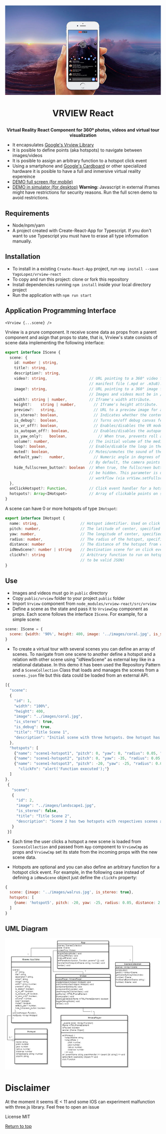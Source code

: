 <p align="center"><img src="360.jpg" /></p>

# <p align="center">VRVIEW React</p>

<b><p align="center">Virtual Reality React Component for 360º photos, videos and virtual tour visualization</p></b>

- It encapsulates <a href="https://developers.google.com/vr/concepts/vrview" target="_blank">Google's Vrview Library</a>
- It is posible to define points (aka hotspots) to navigate between images/videos
- It is posible to assign an arbitrary function to a hotspot click event
- Using a smartphone and <a href="https://vr.google.com/cardboard/" target="_blank">Google's Cardboard</a>
or other specialized hardware it is posible to have a full and inmersive virtual reality expereince
- <a href="https://yagolopez.js.org/vrview-react/build/" target="_blank">DEMO full screen (for mobile)</a>
- <a href="http://mobiletest.me/htc_one_emulator/?u=https://yagolopez.js.org/vrview-react/build/"
  target="_blank">DEMO in simulator (for desktop)</a> <b>Warning: </b> Javascript in external iframes might have restrictions
  for security reasons. Run the full scren demo to avoid restrictions.

## Requirements
- Node/npm/yarn
- A project created with Create-React-App for Typescript. If you don't want to use Typescript you must have to erase all
type information manually.

## Installation

- To install in a existing `Create-React-App` project, run `nmp install --save YagoLopez/vrview-react`
- To copy and run this project: clone or fork this repository
- Install dependencies running `npm install` inside your local directory project
- Run the application with `npm run start`

## Application Programming Interface

```reactjs
<Vrview {...scene} />
```

Vrview is a prure component. It receive scene data as props from a parent component and asign that props to state, that is,
Vrview's state consists of scene data implementing the following interface:

```typescript
export interface IScene {
  scene: {
    id: number | string,
    title?: string,
    description?: string,
    video?: string,                   // URL pointing to a 360° video file or an adaptive streaming
                                      // manifest file (.mpd or .m3u8).
    image?: string,                   // URL pointing to a 360° image file. Exactly one video or image is required.
                                      // Images and videos must be in /public directory
    width?:	string | number,          // Iframe's width attribute.
    height?:	string | number,        // Iframe's height attribute.
    preview?:	string,	                // URL to a preview image for a 360º scene (video/image).
    is_stereo?:	boolean,	            // Indicates whether the content has stereo format or not.
    is_debug?:	boolean,	            // Turns on/off debug canvas features (like showing the FPS meter).
    is_vr_off?:	boolean,	            // Enables/disables the VR mode button.
    is_autopan_off?: boolean,	        // Enables/disables the autopan introduction on desktop.
    is_yaw_only?:	boolean,	          // When true, prevents roll and pitch. This is intended for stereo panoramas.
    volume?: number,                  // The initial volume of the media; it ranges between 0 and 1; zero equals muted.
    loop?: boolean,                   // Enable/disable the loop in the video
    muted?: boolean,                  // Mutes/unmutes the sound of the video
    default_yaw?:	number,	            // Numeric angle in degrees of the initial heading for scene.
                                      // By default, the camera points at the center of the image.
    hide_fullscreen_button?: boolean  // When true, the fullscreen button contained inside the VR View iframe will
                                      // be hidden. This parameter is useful if the user wants to use VR View's fullscreen
                                      // workflow (via vrView.setFullscreen() callback) with an element outside the iframe.
  },
  onClickHotspot?: Function,          // Click event handler for a hotspot
  hotspots?: Array<IHotspot>          // Array of clickable points on scene
}
```

A scene can have 0 or more hotspots of type `IHotspot`:

```typescript
export interface IHotspot {
  name: string,                   // Hotspot identifier. Used on click event
  pitch: number,                  // The latitude of center, specified in degrees, between -90 and 90, with 0 at the horizon.
  yaw: number,                    // The longitude of center, specified in degrees, between -180 and 180, with 0 at the image center.
  radius: number,                 // The radius of the hotspot, specified in meters.
  distance: number                // The distance of the hotspot from camera, specified in meters.
  idNewScene?: number | string    // Destination scene for on click event
  clickFn?: string                // Arbitrary function to run on hotspot click event. (Function call must be string
                                  // to be valid JSON)
}
```

## Use

- Images and videos must go in `public` directory
- Copy `public/vrview` folder to your project `public` folder
- Import `Vrview` component from `node_modules/vrview-react/src/vrview`
- Define a scene as the state and pass it to `VrviewCmp` component as props. Each scene follows the interface `IScene`.
For example, for a simple scene:

```javascript
scene: IScene = {
  scene: {width: '90%', height: 400, image: '../images/coral.jpg', is_stereo: true, is_debug: true}
}
```

- To create a virtual tour with several scenes you can define an array of scenes. To navigate from one
scene to another define a hotspot and a relation with other scene using "idNewScene" as external key like in a
relational database. In this demo it has been used the Repository Pattern and a `SceneCollection` Class that loads
and manages the scenes from a `scenes.json` file but this data could be loaded from an external API.

```javascript
[{
  "scene":
  {
    "id": 1,
    "width": "100%",
    "height": 400,
    "image": "../images/coral.jpg",
    "is_stereo": true,
    "is_debug": true,
    "title": "Title Scene 1",
    "description": "Initial scene with three hotspots. One hotspot has a new scene associated, other has no new scene and the third executes a function"
  },
  "hotspots": [
    {"name": "scene1-hotspot1", "pitch": 0, "yaw": 0, "radius": 0.05, "distance": 2, "idNewScene": 2},
    {"name": "scene1-hotspot2", "pitch": 0, "yaw": -35, "radius": 0.05, "distance": 2},
    {"name": "scene1-hotspot3", "pitch": -20, "yaw": -25, "radius": 0.05, "distance": 2,
      "clickFn": "alert('Function executed');"}
  ]
},
 {
   "scene":
   {
     "id": 2,
     "image": "../images/landscape1.jpg",
     "is_stereo": false,
     "title": "Title Scene 2",
     "description": "Scene 2 has two hotspots with respectives scenes associated"
   }
 }]
```


- Each time the user clicks a hotspot a new scene is loaded from `ScenesCollection` and passed from `App`
component to `VrviewCmp` as props and `VrviewCmp` set its state from the incoming props with the new scene data.

- Hotspots are optional and you can also define an arbitrary function for a hotspot click event.
For example, in the following case instead of defining a `idNewScene` object just define the `clickFn` property:

```javascript
{
  scene: {image: '../images/walrus.jpg', is_stereo: true},
  hotspots: [
    {name: 'hotspot5', pitch: -20, yaw: -25, radius: 0.05, distance: 2, clickFn: '() => alert("Function executed")'}
  ]
}
```

## UML Diagram
<p align="center"><img src="uml.jpg" /></p>

# Disclaimer
At the moment it seems IE < 11 and some IOS can experiment malfunction with three.js library. Feel free to open an issue

License MIT

<a href="#">Return to top</a>